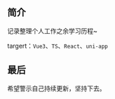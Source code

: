 <!--
 * @Description: 
 * @Author: yourName
 * @Date: 2022-04-12 13:40:01
 * @LastEditors: yourName
 * @LastEditTime: 2022-04-12 13:54:16
-->
## 简介

记录整理个人工作之余学习历程~



targert：`Vue3`、`TS`、`React`、`uni-app`



## 最后

希望警示自己持续更新，坚持下去。

